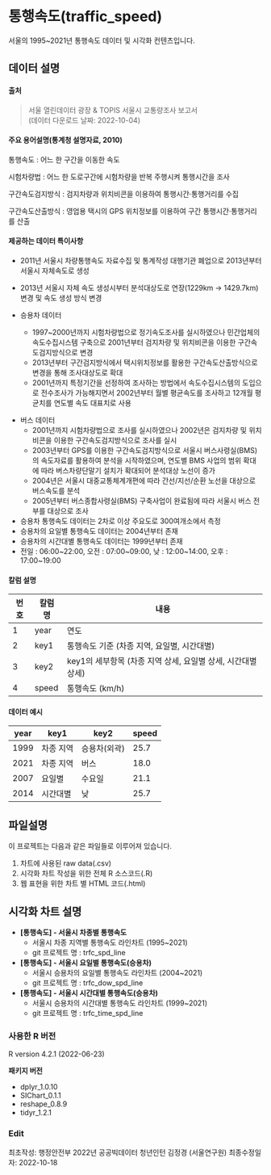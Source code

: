 # **통행속도(traffic_speed)**

서울의 1995~2021년 통행속도 데이터 및 시각화 컨텐츠입니다.

## **데이터 설명**

#### **출처**

> 서울 열린데이터 광장 & TOPIS 서울시 교통량조사 보고서  
> (데이터 다운로드 날짜: 2022-10-04)  

#### 주요 용어설명(통계청 설명자료, 2010)

통행속도 : 어느 한 구간을 이동한 속도

시험차량법 : 어느 한 도로구간에 시험차량을 반복 주행시켜 통행시간을 조사

구간속도검지방식 : 검지차량과 위치비콘을 이용하여 통행시간·통행거리를 수집

구간속도산출방식 : 영업용 택시의 GPS 위치정보를 이용하여 구간 통행시간·통행거리를 산출

#### 제공하는 데이터 특이사항

* 2011년 서울시 차량통행속도 자료수집 및 통계작성 대행기관 폐업으로 2013년부터 서울시 자체속도로 생성
* 2013년 서울시 자체 속도 생성시부터 분석대상도로 연장(1229km -> 1429.7km) 변경 및 속도 생성 방식 변경


* 승용차 데이터
  * 1997~2000년까지 시험차량법으로 정기속도조사를 실시하였으나 민간업체의 속도수집시스템 구축으로 2001년부터 검지차량 및 위치비콘을 이용한 구간속도검지방식으로 변경
  * 2013년부터 구간검지방식에서 택시위치정보를 활용한 구간속도산출방식으로 변경을 통해 조사대상도로 확대
  * 2001년까지 특정기간을 선정하여 조사하는 방법에서 속도수집시스템의 도입으로 전수조사가 가능해지면서 2002년부터 월별 평균속도를 조사하고 12개월 평균치를 연도별 속도 대표치로 사용

+ 버스 데이터
  * 2001년까지 시험차량법으로 조사를 실시하였으나 2002년은 검지차량 및 위치비콘을 이용한 구간속도검지방식으로 조사를 실시
  * 2003년부터 GPS를 이용한 구간속도검지방식으로 서울시 버스사령실(BMS)의 속도자료를 활용하여 분석을 시작하였으며, 연도별 BMS 사업의 범위 확대에 따라 버스차량단말기 설치가 확대되어 분석대상 노선이 증가
  * 2004년은 서울시 대중교통체계개편에 따라 간선/지선/순환 노선을 대상으로 버스속도를 분석
  * 2005년부터 버스종합사령실(BMS) 구축사업이 완료됨에 따라 서울시 버스 전부를 대상으로 조사
+ 승용차 통행속도 데이터는 2차로 이상 주요도로 300여개소에서 측정
+ 승용차의 요일별 통행속도 데이터는 2004년부터 존재
+ 승용차의 시간대별 통행속도 데이터는 1999년부터 존재
+ 전일 : 06:00~22:00, 오전 : 07:00~09:00, 낮 : 12:00~14:00, 오후 : 17:00~19:00

#### **칼럼 설명**

| 번호   | 칼럼 명  | 내용                                     |
| ---- | ----- | -------------------------------------- |
| 1    | year  | 연도                                     |
| 2    | key1  | 통행속도 기준 (차종 지역, 요일별, 시간대별)             |
| 3    | key2  | key1의 세부항목 (차종 지역 상세, 요일별 상세, 시간대별 상세) |
| 4    | speed | 통행속도 (km/h)                            |

#### **데이터 예시**

| year | key1  | key2    | speed |
| ---- | ----- | ------- | ----- |
| 1999 | 차종 지역 | 승용차(외곽) | 25.7  |
| 2021 | 차종 지역 | 버스      | 18.0  |
| 2007 | 요일별   | 수요일     | 21.1  |
| 2014 | 시간대별  | 낮       | 25.7  |

## 파일설명

이 프로젝트는 다음과 같은 파일들로 이루어져 있습니다.

1. 차트에 사용된 raw data(.csv)
2. 시각화 차트 작성을 위한 전체 R 소스코드(.R)
3. 웹 표현을 위한 차트 별 HTML 코드(.html)

## 시각화 차트 설명

- **[통행속도] - 서울시 차종별 통행속도**
  - 서울시 차종 지역별 통행속도 라인차트 (1995~2021)
  - git 프로젝트 명 : trfc_spd_line
- **[통행속도] - 서울시 요일별 통행속도(승용차)**
  * 서울시 승용차의 요일별 통행속도 라인차트 (2004~2021)
  * git 프로젝트 명 : trfc_dow_spd_line
- **[통행속도] - 서울시 시간대별 통행속도(승용차)**
  - 서울시 승용차의 시간대별 통행속도 라인차트 (1999~2021)
  - git 프로젝트 명 : trfc_time_spd_line

### 사용한 R 버전

R version 4.2.1 (2022-06-23) 

**패키지 버전**

- dplyr_1.0.10  
- SIChart_0.1.1  
- reshape_0.8.9  
- tidyr_1.2.1

### Edit

최초작성: 행정안전부 2022년 공공빅데이터 청년인턴 김정경 (서울연구원)
최종수정일자: 2022-10-18